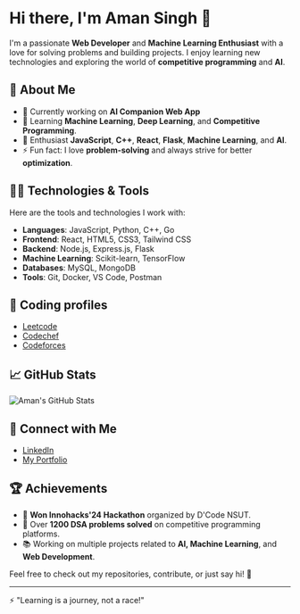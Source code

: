 # Hi there, I'm Aman Singh 👋

I'm a passionate **Web Developer** and **Machine Learning Enthusiast** with a love for solving problems and building projects. I enjoy learning new technologies and exploring the world of **competitive programming** and **AI**.

## 🚀 About Me

- 🔭 Currently working on **AI Companion Web App**
- 🌱 Learning **Machine Learning**, **Deep Learning**, and **Competitive Programming**.
- 💬 Enthusiast **JavaScript**, **C++**, **React**, **Flask**, **Machine Learning**, and **AI**.
- ⚡ Fun fact: I love **problem-solving** and always strive for better **optimization**.

## 🧑‍💻 Technologies & Tools

Here are the tools and technologies I work with:

- **Languages**: JavaScript, Python, C++, Go
- **Frontend**: React, HTML5, CSS3, Tailwind CSS
- **Backend**: Node.js, Express.js, Flask
- **Machine Learning**: Scikit-learn, TensorFlow
- **Databases**: MySQL, MongoDB
- **Tools**: Git, Docker, VS Code, Postman

## 🔗 Coding profiles
- [Leetcode](https://leetcode.com/u/codewithaman07/)
- [Codechef](https://www.codechef.com/users/aman_nsut)
- [Codeforces](https://codeforces.com/profile/codewithaman)

## 📈 GitHub Stats

![Aman's GitHub Stats](https://github-readme-stats.vercel.app/api?username=codewithaman07&show_icons=true&hide_title=true&hide=prs&count_private=true&hide_rank=true)

## 🔗 Connect with Me

- [LinkedIn](https://www.linkedin.com/in/codewithaman07/)
- [My Portfolio](https://codewithaman07.vercel.app/)

## 🏆 Achievements

- 🎉 **Won Innohacks'24 Hackathon** organized by D'Code NSUT.
- 🏅 Over **1200 DSA problems solved** on competitive programming platforms.
- 📚 Working on multiple projects related to **AI, Machine Learning**, and **Web Development**.

Feel free to check out my repositories, contribute, or just say hi! 👋

---

⚡ "Learning is a journey, not a race!"
